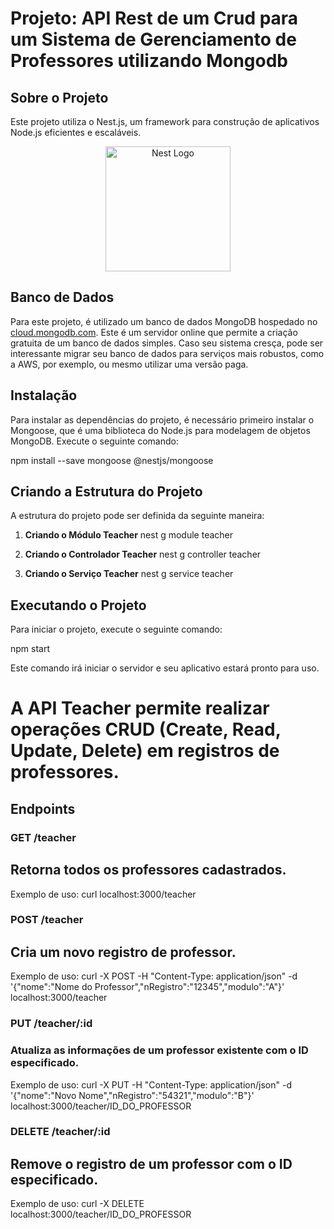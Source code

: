 # Projeto: API Rest de um Crud para um Sistema de Gerenciamento de Professores utilizando Mongodb

## Sobre o Projeto
Este projeto utiliza o Nest.js, um framework para construção de aplicativos Node.js eficientes e escaláveis.

<p align="center">
  <a href="http://nestjs.com/" target="blank"><img src="https://nestjs.com/img/logo-small.svg" width="200" alt="Nest Logo" /></a>
</p>

## Banco de Dados
Para este projeto, é utilizado um banco de dados MongoDB hospedado no [cloud.mongodb.com](http://cloud.mongodb.com). Este é um servidor online que permite a criação gratuita de um banco de dados simples. Caso seu sistema cresça, pode ser interessante migrar seu banco de dados para serviços mais robustos, como a AWS, por exemplo, ou mesmo utilizar uma versão paga.

## Instalação
Para instalar as dependências do projeto, é necessário primeiro instalar o Mongoose, que é uma biblioteca do Node.js para modelagem de objetos MongoDB. Execute o seguinte comando:

npm install --save mongoose @nestjs/mongoose

## Criando a Estrutura do Projeto
A estrutura do projeto pode ser definida da seguinte maneira:

1. **Criando o Módulo Teacher**
nest g module teacher

2. **Criando o Controlador Teacher**
nest g controller teacher

3. **Criando o Serviço Teacher**
nest g service teacher

## Executando o Projeto
Para iniciar o projeto, execute o seguinte comando:

npm start

Este comando irá iniciar o servidor e seu aplicativo estará pronto para uso.






# A API Teacher permite realizar operações CRUD (Create, Read, Update, Delete) em registros de professores.

## Endpoints

### GET /teacher

## Retorna todos os professores cadastrados.

Exemplo de uso:
curl localhost:3000/teacher

### POST /teacher

## Cria um novo registro de professor.

Exemplo de uso:
curl -X POST -H "Content-Type: application/json" -d '{"nome":"Nome do Professor","nRegistro":"12345","modulo":"A"}' localhost:3000/teacher

### PUT /teacher/:id

### Atualiza as informações de um professor existente com o ID especificado.

Exemplo de uso:
curl -X PUT -H "Content-Type: application/json" -d '{"nome":"Novo Nome","nRegistro":"54321","modulo":"B"}' localhost:3000/teacher/ID_DO_PROFESSOR

### DELETE /teacher/:id

## Remove o registro de um professor com o ID especificado.

Exemplo de uso:
curl -X DELETE localhost:3000/teacher/ID_DO_PROFESSOR
